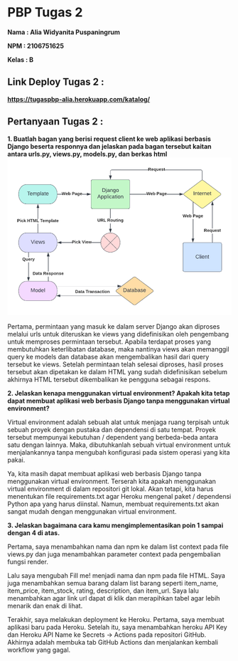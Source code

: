 # **PBP Tugas 2**

**Nama   : Alia Widyanita Puspaningrum**

**NPM    : 2106751625**

**Kelas  : B**



## Link Deploy Tugas 2 : 
**https://tugaspbp-alia.herokuapp.com/katalog/**

## Pertanyaan Tugas 2 : 
**1. Buatlah bagan yang berisi request client ke web aplikasi berbasis Django beserta responnya dan jelaskan pada bagan tersebut kaitan antara urls.py, views.py, models.py, dan berkas html**
![GambarClientRequest-WebApplication]('../../ClientRequest-WebApplication.png?raw=true)

Pertama, permintaan yang masuk ke dalam server Django akan diproses melalui urls untuk diteruskan ke views yang didefinisikan oleh pengembang untuk memproses permintaan tersebut. Apabila terdapat proses yang membutuhkan keterlibatan database, maka nantinya views akan memanggil query ke models dan database akan mengembalikan hasil dari query tersebut ke views. Setelah permintaan telah selesai diproses, hasil proses tersebut akan dipetakan ke dalam HTML yang sudah didefinisikan sebelum akhirnya HTML tersebut dikembalikan ke pengguna sebagai respons.

**2. Jelaskan kenapa menggunakan virtual environment? Apakah kita tetap dapat membuat aplikasi web berbasis Django tanpa menggunakan virtual environment?**

Virtual environment adalah sebuah alat untuk menjaga ruang terpisah untuk sebuah proyek dengan pustaka dan dependensi di satu tempat. Proyek tersebut mempunyai kebutuhan / dependent yang berbeda-beda antara satu dengan lainnya. Maka, dibutuhkanlah sebuah virtual environment untuk menjalankannya tanpa mengubah konfigurasi pada sistem operasi yang kita pakai. 

Ya, kita masih dapat membuat aplikasi web berbasis Django tanpa menggunakan virtual environment. Terserah kita apakah menggunakan virtual environment di dalam repositori git lokal. Akan tetapi, kita harus menentukan file requirements.txt agar Heroku mengenal paket / dependensi Python apa yang harus diinstal. Namun, membuat requirements.txt akan sangat mudah dengan menggunakan virtual environment.

**3. Jelaskan bagaimana cara kamu mengimplementasikan poin 1 sampai dengan 4 di atas.**

Pertama, saya menambahkan nama dan npm ke dalam list context pada file views.py dan juga menambahkan parameter context pada pengembalian fungsi render. 

Lalu saya mengubah Fill me! menjadi nama dan npm pada file HTML. Saya juga menambahkan semua barang dalam list barang seperti item_name, item_price, item_stock, rating, description, dan item_url. Saya lalu menambahkan agar link url dapat di klik dan merapihkan tabel agar lebih menarik dan enak di lihat. 

Terakhir, saya melakukan deployment ke Heroku. Pertama, saya membuat aplikasi baru pada Heroku. Setelah itu, saya menambahkan heroku API Key dan Heroku API Name ke Secrets -> Actions pada repositori GitHub. Akhirnya adalah membuka tab GitHub Actions dan menjalankan kembali workflow yang gagal.